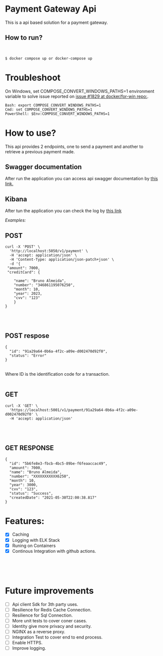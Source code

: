 # Payment Gateway Api

This is a api based solution for a payment gateway.

## How to run?

<br>

```
$ docker compose up or docker-compose up
```
# Troubleshoot

On Windows, set COMPOSE_CONVERT_WINDOWS_PATHS=1 environment variable to solve issue reported on
[issue #1829 at docker/for-win repo:](https://github.com/docker/for-win/issues/1829).

    Bash: export COMPOSE_CONVERT_WINDOWS_PATHS=1
    Cmd: set COMPOSE_CONVERT_WINDOWS_PATHS=1
    PowerShell: $Env:COMPOSE_CONVERT_WINDOWS_PATHS=1

# How to use?

This api provides 2 endpoints, one to send a payment and another to retrieve a previous payment made.

## Swagger documentation 
After run the application you can access api swagger documentation by [this link.](http://localhost:5050/swagger/index.html)

## Kibana
After tun the application you can check the log by [this link](http://localhost:5601)

_Examples:_

## POST

```
curl -X 'POST' \
  'http://localhost:5050/v1/payment' \
  -H 'accept: application/json' \
  -H 'Content-Type: application/json-patch+json' \
  -d '{
 "amount": 7000,
 "creditCard": {

    "name": "Bruno Almeida",
    "number": "346861195076250",
    "month": 10,
    "year": 2023,
    "cvv": "123"
    }
}
```

<br>
<br>

## POST respose

```
{
  "id": "91a29a64-0b6a-4f2c-a09e-d002470d92f0",
  "status": "Error"
}
```

<br>
Where ID is the identification code for a transaction.

<br>
<br>

## GET

```
curl -X 'GET' \
  'https://localhost:5001/v1/payment/91a29a64-0b6a-4f2c-a09e-d002470d92f0' \
  -H 'accept: application/json'
```

<br>
<br>

## GET RESPONSE

```
{
  "id": "5b6fe8e3-fbcb-4bc5-89be-f6feaaccac49",
  "amount": 7000,
  "name": "Bruno Almeida",
  "number": "XXXXXXXXXXX6250",
  "month": 10,
  "year": 3000,
  "cvv": "123",
  "status": "Success",
  "createdDate": "2021-05-30T22:00:38.817"
}
```

# Features:

- [x] Caching
- [x] Logging with ELK Stack
- [x] Runing on Containers
- [x] Continous Integration with github actions. 

<br>
<br>
<br>

# Future improvements

- [ ] Api client Sdk for 3th party uses.
- [ ] Resilience for Redis Cache Connection.
- [ ] Resilience for Sql Connection.
- [ ] More unit tests to cover coner cases.
- [ ] Identity give more privacy and security.
- [ ] NGINX as a reverse proxy.
- [ ] Integration Test to cover end to end process.
- [ ] Enable HTTPS.
- [ ] Improve logging.
